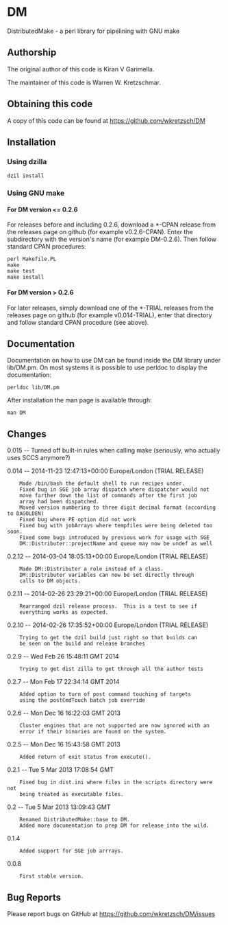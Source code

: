 # DM

DistributedMake - a perl library for pipelining with GNU make

## Authorship

The original author of this code is Kiran V Garimella.

The maintainer of this code is Warren W. Kretzschmar.

## Obtaining this code

A copy of this code can be found at https://github.com/wkretzsch/DM

## Installation

### Using dzilla

    dzil install

### Using GNU make

#### For DM version <= 0.2.6

For releases before and including 0.2.6, download a *-CPAN release
from the releases page on github (for example v0.2.6-CPAN). 
Enter the subdirectory with the version's name (for example
DM-0.2.6). Then follow standard CPAN procedures:

    perl Makefile.PL
    make
    make test
    make install

#### For DM version > 0.2.6

For later releases, simply download one of the *-TRIAL releases from
the releases page on github (for example v0.014-TRIAL), enter that
directory and follow standard CPAN procedure (see above).

## Documentation

Documentation on how to use DM can be found inside the DM library 
under lib/DM.pm. On most systems it is possible to use perldoc to
display the documentation:

    perldoc lib/DM.pm

After installation the man page is available through:

    man DM

## Changes

0.015  --
        Turned off built-in rules when calling make (seriously, who actually uses SCCS anymore?)

0.014  --   2014-11-23 12:47:13+00:00 Europe/London (TRIAL RELEASE)

        Made /bin/bash the default shell to run recipes under.
        Fixed bug in SGE job array dispatch where dispatcher would not
        move farther down the list of commands after the first job
        array had been dispatched. 
        Moved version numbering to three digit decimal format (according to DAGOLDEN)
        Fixed bug where PE option did not work
        Fixed bug with jobArrays where tempfiles were being deleted too soon.
        Fixed some bugs introduced by previous work for usage with SGE
        DM::Distributer::projectName and queue may now be undef as well

0.2.12  -- 2014-03-04 18:05:13+00:00 Europe/London (TRIAL RELEASE)

        Made DM::Distributer a role instead of a class.
        DM::Distributer variables can now be set directly through
        calls to DM objects.

0.2.11 -- 2014-02-26 23:29:21+00:00 Europe/London (TRIAL RELEASE)

        Rearranged dzil release process.  This is a test to see if
        everything works as expected. 

0.2.10 -- 2014-02-26 17:35:52+00:00 Europe/London (TRIAL RELEASE)

        Trying to get the dzil build just right so that builds can
        be seen on the build and release branches          

0.2.9  --  Wed Feb 26 15:48:11 GMT 2014

        Trying to get dist zilla to get through all the author tests

0.2.7  -- Mon Feb 17 22:34:14 GMT 2014

        Added option to turn of post command touching of targets
        using the postCmdTouch batch job override

0.2.6 -- Mon Dec 16 16:22:03 GMT 2013

        Cluster engines that are not supported are now ignored with an
        error if their binaries are found on the system.

0.2.5 -- Mon Dec 16 15:43:58 GMT 2013

        Added return of exit status from execute().

0.2.1  -- Tue  5 Mar 2013 17:08:54 GMT

        Fixed bug in dist.ini where files in the scripts directory were not
        being treated as executable files. 

0.2   --  Tue  5 Mar 2013 13:09:43 GMT

        Renamed DistributedMake::base to DM.
        Added more documentation to prep DM for release into the wild.

0.1.4

        Added support for SGE job arrrays.

0.0.8

        First stable version.

## Bug Reports

Please report bugs on GitHub at https://github.com/wkretzsch/DM/issues
